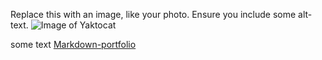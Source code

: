 Replace this with an image, like your photo. Ensure you include some alt-text.
![Image of Yaktocat](https://octodex.github.com/images/yaktocat.png)

some text
[Markdown-portfolio](https://github.com/Alexander1N/markdown-portfolio)
